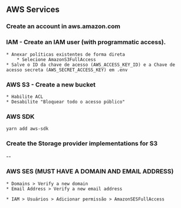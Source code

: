 ## AWS Services

### Create an account in aws.amazon.com

### IAM - Create an IAM user (with programmatic access).
    * Anexar políticas existentes de forma direta
        * Selecione AmazonS3FullAccess
    * Salve o ID da chave de acesso (AWS_ACCESS_KEY_ID) e a Chave de acesso secreta (AWS_SECRET_ACCESS_KEY) em .env

### AWS S3 - Create a new bucket
    * Habilite ACL
    * Desabilite "Bloquear todo o acesso público"

### AWS SDK
```
yarn add aws-sdk
```

### Create the Storage provider implementations for S3

--

### AWS SES (MUST HAVE A DOMAIN AND EMAIL ADDRESS)
    * Domains > Verify a new domain
    * Email Address > Verify a new email address

    * IAM > Usuários > Adicionar permissão > AmazonSESFullAccess
